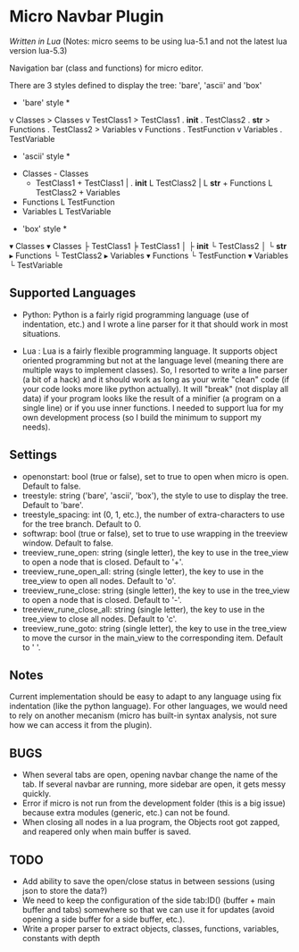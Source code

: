 # Micro Navbar Plugin

*Written in Lua* (Notes: micro seems to be using lua-5.1 and not the latest lua version lua-5.3)

Navigation bar (class and functions) for micro editor.

There are 3 styles defined to display the tree: 'bare', 'ascii' and 'box'

* 'bare' style *

v Classes               > Classes
  v TestClass1            > TestClass1
    . __init__            . TestClass2
    . __str__           > Functions
  . TestClass2          > Variables
v Functions
  . TestFunction
v Variables
  . TestVariable


* 'ascii' style *

- Classes               - Classes
  - TestClass1            + TestClass1
  | . __init__            L TestClass2
  | L __str__           + Functions
  L TestClass2          + Variables
- Functions
  L TestFunction
- Variables
  L TestVariable


* 'box' style *

▾ Classes               ▾ Classes
  ├ TestClass1            ╞ TestClass1
  │ ├ __init__            └ TestClass2
  │ └ __str__           ▸ Functions
  └ TestClass2          ▸ Variables
▾ Functions
  └ TestFunction
▾ Variables
  └ TestVariable


Supported Languages
-------------------
- Python: Python is a fairly rigid programming language (use of indentation, etc.) and I wrote a line parser for it that should work in most situations.

- Lua : Lua is a fairly flexible programming language. It supports object oriented programming but not at the language level (meaning there are multiple ways to implement classes). So, I resorted to write a line parser (a bit of a hack) and it should work as long as your write "clean" code (if your code looks more like python actually). It will "break" (not display all data) if your program looks like the result of a minifier (a program on a single line) or if you use inner functions. I needed to support lua for my own development process (so I build the minimum to support my needs).

Settings
--------
- openonstart: bool (true or false), set to true to open when micro is open. Default to false.
- treestyle: string ('bare', 'ascii', 'box'), the style to use to display the tree. Default to 'bare'.
- treestyle_spacing: int (0, 1, etc.), the number of extra-characters to use for the tree branch. Default to 0.
- softwrap: bool (true or false), set to true to use wrapping in the treeview window. Default to false.
- treeview_rune_open: string (single letter), the key to use in the tree_view to open a node that is closed. Default to '+'.
- treeview_rune_open_all: string (single letter), the key to use in the tree_view to open all nodes. Default to 'o'.
- treeview_rune_close: string (single letter), the key to use in the tree_view to open a node that is closed. Default to '-'.
- treeview_rune_close_all: string (single letter), the key to use in the tree_view to close all nodes. Default to 'c'.
- treeview_rune_goto: string (single letter), the key to use in the tree_view to move the cursor in the main_view to the corresponding item. Default to ' '.

Notes
-----
Current implementation should be easy to adapt to any language using fix indentation (like the python language). For other languages, we would need to rely on another mecanism (micro has built-in syntax analysis, not sure how we can access it from the plugin).

BUGS
----
- When several tabs are open, opening navbar change the name of the tab. If several navbar are running, more sidebar are open, it gets messy quickly.
- Error if micro is not run from the development folder (this is a big issue) because extra modules (generic, etc.) can not be found.
- When closing all nodes in a lua program, the Objects root got zapped, and reapered only when main buffer is saved.

TODO
----
- Add ability to save the open/close status in between sessions (using json to store the data?)
- We need to keep the configuration of the side tab:ID() (buffer + main buffer and tabs) somewhere so that we can use it for updates (avoid opening a side buffer for a side buffer, etc.).
- Write a proper parser to extract objects, classes, functions, variables, constants with depth